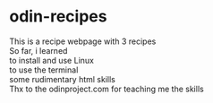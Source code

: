 # odin-recipes
This is a recipe webpage with 3 recipes <br />
So far, i learned <br />
to install and use Linux <br />
to use the terminal <br />
some rudimentary html skills <br />
Thx to the odinproject.com for teaching me the skills <br />